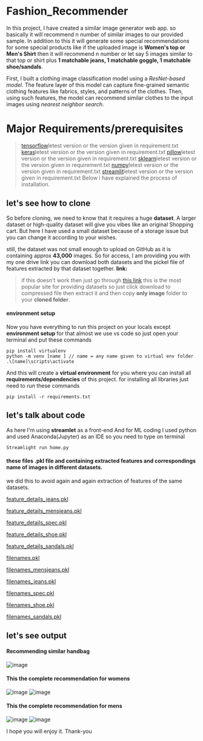 # Fashion_Recommender
In this project, I have created a similar image generator web app. 
so basically it will recommend n number of similar images to our provided sample.
In addition to this it will generate some special recommendations for some special products like if the uploaded image is **Women's top or Men's Shirt** then it will recommend n number or let say 5 images similar to that top or shirt plus **1 matchable jeans, 1 matchable goggle, 1 matchable shoe/sandals**.

First, I built a clothing image classification model using a *ResNet-based model*. The feature layer of this model can capture fine-grained semantic clothing features like fabrics, styles, and patterns of the clothes. Then, using such features, the model can recommend similar clothes to the input images using *nearest neighbor search*.
# Major Requirements/prerequisites
>[tensorflow](https://www.tensorflow.org/)letest version or the version given in requirement.txt
>[keras](https://keras.io/)letest version or the version given in requirement.txt
>[pillow](https://pillow.readthedocs.io/en/stable/)letest version or the version given in requirement.txt
>[sklearn](https://scikit-learn.org/stable/)letest version or the version given in requirement.txt
>[numpy](https://numpy.org/)letest version or the version given in requirement.txt
>[streamlit](https://docs.streamlit.io/)letest version or the version given in requirement.txt
>Below i have explained the process of installation.

## let's see how to clone
So before cloning, we need to know that it requires a huge **dataset**. A larger dataset or high-quality dataset will give you vibes like an original Shopping cart. But here I have used a small dataset because of a storage issue but you can change it according to your wishes. 

still, the dataset was not small enough to upload on GitHub as it is containing approx **43,000** images. So for access, I am providing you with my one drive link 
you can download both datasets and the pickel file of features extracted by that dataset together.
**link:**

>if this doesn't work then just go through [this link](https://www.kaggle.com/datasets/paramaggarwal/fashion-product-images-small) this is the most popular site for providing datasets so just click download to compressed file then extract it and then copy **only image** folder to your **cloned folder**.

#### environment setup
Now you have everything to run this project on your locals except **environment setup** for that almost we use vs code so just open your terminal and put these commands
```
pip install virtualenv
python -m venv [name ] // name = any name given to virtual env folder
.\[name]\scripts\activate
```
And this will create a **virtual environment** for you where you can install all **requirements/dependencies** of this project. 
for installing all libraries just need to *run* these commands
```
pip install -r requirements.txt
```
## let's talk about code

As here I'm using **streamlet** as a front-end 
And for ML coding I used python and used Anaconda(Jupyter) as an IDE 
so you need to type on terminal
```
Streamlight run home.py
```
#### these files .pkl file and containing extracted features and correspondings name of images in different datasets.
we did this to avoid again and again extraction of features of the same datasets.

[feature_details_jeans.pkl](https://github.com/manya02/Fashion_Recommender/blob/main/feature_details_jeans.pkl)

[feature_details_mensjeans.pkl](https://github.com/manya02/Fashion_Recommender/blob/main/feature_details_mensjeans.pkl) 

[feature_details_spec.pkl](https://github.com/manya02/Fashion_Recommender/blob/main/feature_details_spec.pkl)

[feature_details_shoe.pkl](https://github.com/manya02/Fashion_Recommender/blob/main/feature_details_sandals.pkl)

[feature_details_sandals.pkl](https://github.com/manya02/Fashion_Recommender/blob/main/feature_details_sandals.pkl)

[filenames.pkl](https://github.com/manya02/Fashion_Recommender/blob/main/filenames.pkl)

[filenames_mensjeans.pkl](https://github.com/manya02/Fashion_Recommender/blob/main/filenames_mensjeans.pkl)

[filenames_jeans.pkl](https://github.com/manya02/Fashion_Recommender/blob/main/filenames_jeans.pkl)

[filenames_spec.pkl](https://github.com/manya02/Fashion_Recommender/blob/main/filenames_spec.pkl)

[filenames_shoe.pkl](https://github.com/manya02/Fashion_Recommender/blob/main/filenames_shoe.pkl)

[filenames_sandals.pkl](https://github.com/manya02/Fashion_Recommender/blob/main/filenames_sandals.pkl)

## let's see output
#### Recommending similar handbag
![image](https://user-images.githubusercontent.com/87933549/170552242-4808c708-514a-4f65-a79c-d682fef05d89.png)

#### This the complete recommendation for womens
![image](https://user-images.githubusercontent.com/87933549/170554659-60d058a7-96c9-461d-9b20-43ab808314fc.png)
![image](https://user-images.githubusercontent.com/87933549/170554352-25aeae78-b7ef-4596-a22b-9381451cfaec.png)

#### This the complete recommendation for mens
![image](https://user-images.githubusercontent.com/87933549/170553560-ef5463fd-b4b5-454d-92c7-e0248b7a2ffd.png)
![image](https://user-images.githubusercontent.com/87933549/170553750-cc39c0a4-424b-4e6b-ae02-d22ce9f807d3.png)

I hope you will enjoy it.
Thank-you 



